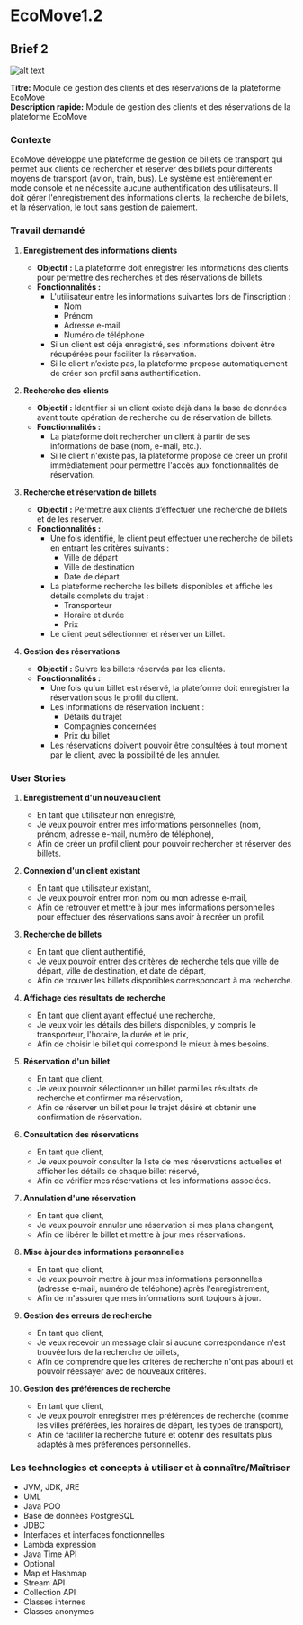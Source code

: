 # EcoMove1.2

## Brief 2
![alt text](https://github.com/sanaa-ennaji/EcoMovee/blob/main/assets/ECO2%2FECO2.drawio.png)

**Titre:** Module de gestion des clients et des réservations de la plateforme EcoMove  
**Description rapide:** Module de gestion des clients et des réservations de la plateforme EcoMove

### Contexte

EcoMove développe une plateforme de gestion de billets de transport qui permet aux clients de rechercher et réserver des billets pour différents moyens de transport (avion, train, bus). Le système est entièrement en mode console et ne nécessite aucune authentification des utilisateurs. Il doit gérer l'enregistrement des informations clients, la recherche de billets, et la réservation, le tout sans gestion de paiement.

### Travail demandé

1. **Enregistrement des informations clients**
    - **Objectif :** La plateforme doit enregistrer les informations des clients pour permettre des recherches et des réservations de billets.
    - **Fonctionnalités :**
        - L'utilisateur entre les informations suivantes lors de l'inscription :
            - Nom
            - Prénom
            - Adresse e-mail
            - Numéro de téléphone
        - Si un client est déjà enregistré, ses informations doivent être récupérées pour faciliter la réservation.
        - Si le client n’existe pas, la plateforme propose automatiquement de créer son profil sans authentification.

2. **Recherche des clients**
    - **Objectif :** Identifier si un client existe déjà dans la base de données avant toute opération de recherche ou de réservation de billets.
    - **Fonctionnalités :**
        - La plateforme doit rechercher un client à partir de ses informations de base (nom, e-mail, etc.).
        - Si le client n'existe pas, la plateforme propose de créer un profil immédiatement pour permettre l'accès aux fonctionnalités de réservation.

3. **Recherche et réservation de billets**
    - **Objectif :** Permettre aux clients d’effectuer une recherche de billets et de les réserver.
    - **Fonctionnalités :**
        - Une fois identifié, le client peut effectuer une recherche de billets en entrant les critères suivants :
            - Ville de départ
            - Ville de destination
            - Date de départ
        - La plateforme recherche les billets disponibles et affiche les détails complets du trajet :
            - Transporteur
            - Horaire et durée
            - Prix
        - Le client peut sélectionner et réserver un billet.

4. **Gestion des réservations**
    - **Objectif :** Suivre les billets réservés par les clients.
    - **Fonctionnalités :**
        - Une fois qu'un billet est réservé, la plateforme doit enregistrer la réservation sous le profil du client.
        - Les informations de réservation incluent :
            - Détails du trajet
            - Compagnies concernées
            - Prix du billet
        - Les réservations doivent pouvoir être consultées à tout moment par le client, avec la possibilité de les annuler.

### User Stories

1. **Enregistrement d'un nouveau client**
    - En tant que utilisateur non enregistré,
    - Je veux pouvoir entrer mes informations personnelles (nom, prénom, adresse e-mail, numéro de téléphone),
    - Afin de créer un profil client pour pouvoir rechercher et réserver des billets.

2. **Connexion d'un client existant**
    - En tant que utilisateur existant,
    - Je veux pouvoir entrer mon nom ou mon adresse e-mail,
    - Afin de retrouver et mettre à jour mes informations personnelles pour effectuer des réservations sans avoir à recréer un profil.

3. **Recherche de billets**
    - En tant que client authentifié,
    - Je veux pouvoir entrer des critères de recherche tels que ville de départ, ville de destination, et date de départ,
    - Afin de trouver les billets disponibles correspondant à ma recherche.

4. **Affichage des résultats de recherche**
    - En tant que client ayant effectué une recherche,
    - Je veux voir les détails des billets disponibles, y compris le transporteur, l'horaire, la durée et le prix,
    - Afin de choisir le billet qui correspond le mieux à mes besoins.

5. **Réservation d'un billet**
    - En tant que client,
    - Je veux pouvoir sélectionner un billet parmi les résultats de recherche et confirmer ma réservation,
    - Afin de réserver un billet pour le trajet désiré et obtenir une confirmation de réservation.

6. **Consultation des réservations**
    - En tant que client,
    - Je veux pouvoir consulter la liste de mes réservations actuelles et afficher les détails de chaque billet réservé,
    - Afin de vérifier mes réservations et les informations associées.

7. **Annulation d'une réservation**
    - En tant que client,
    - Je veux pouvoir annuler une réservation si mes plans changent,
    - Afin de libérer le billet et mettre à jour mes réservations.

8. **Mise à jour des informations personnelles**
    - En tant que client,
    - Je veux pouvoir mettre à jour mes informations personnelles (adresse e-mail, numéro de téléphone) après l'enregistrement,
    - Afin de m'assurer que mes informations sont toujours à jour.

9. **Gestion des erreurs de recherche**
    - En tant que client,
    - Je veux recevoir un message clair si aucune correspondance n'est trouvée lors de la recherche de billets,
    - Afin de comprendre que les critères de recherche n'ont pas abouti et pouvoir réessayer avec de nouveaux critères.

10. **Gestion des préférences de recherche**
    - En tant que client,
    - Je veux pouvoir enregistrer mes préférences de recherche (comme les villes préférées, les horaires de départ, les types de transport),
    - Afin de faciliter la recherche future et obtenir des résultats plus adaptés à mes préférences personnelles.

### Les technologies et concepts à utiliser et à connaître/Maîtriser

- JVM, JDK, JRE
- UML
- Java POO
- Base de données PostgreSQL
- JDBC
- Interfaces et interfaces fonctionnelles
- Lambda expression
- Java Time API
- Optional
- Map et Hashmap
- Stream API
- Collection API
- Classes internes
- Classes anonymes

